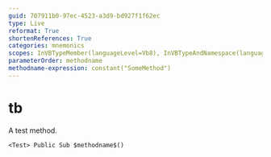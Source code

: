 ```yaml
---
guid: 707911b0-97ec-4523-a3d9-bd927f1f62ec
type: Live
reformat: True
shortenReferences: True
categories: mnemonics
scopes: InVBTypeMember(languageLevel=Vb8), InVBTypeAndNamespace(languageLevel=Vb8)
parameterOrder: methodname
methodname-expression: constant("SomeMethod")
---
```


# tb

A test method.

```
<Test> Public Sub $methodname$()
```
